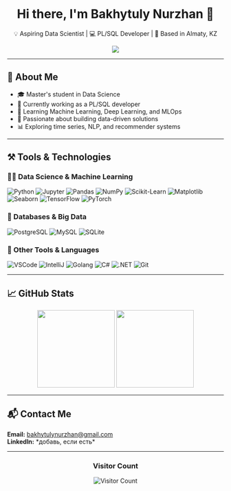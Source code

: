 <h1 align="center">Hi there, I'm Bakhytuly Nurzhan 👋</h1>
<p align="center">💡 Aspiring Data Scientist | 💻 PL/SQL Developer | 📍 Based in Almaty, KZ</p>
<p align="center">
  <img src="https://readme-typing-svg.herokuapp.com/?lines=Turning+data+into+insights.;Loving+Python,+AI,+and+ML!;&center=true&width=440&height=45">
</p>

---

## 🧠 About Me

- 🎓 Master's student in Data Science
- 💼 Currently working as a PL/SQL developer
- 🌱 Learning Machine Learning, Deep Learning, and MLOps
- 🔭 Passionate about building data-driven solutions
- 📊 Exploring time series, NLP, and recommender systems

---

## ⚒️ Tools & Technologies

### 👨‍💻 Data Science & Machine Learning
![Python](https://img.shields.io/badge/Language-Python-informational?style=flat&logo=python&logoColor=white&color=2bbc8a)
![Jupyter](https://img.shields.io/badge/Tool-Jupyter-informational?style=flat&logo=jupyter&logoColor=white&color=2bbc8a)
![Pandas](https://img.shields.io/badge/Library-Pandas-informational?style=flat&logo=pandas&logoColor=white&color=2bbc8a)
![NumPy](https://img.shields.io/badge/Library-NumPy-informational?style=flat&logo=numpy&logoColor=white&color=2bbc8a)
![Scikit-Learn](https://img.shields.io/badge/Library-Scikit--Learn-informational?style=flat&logo=scikit-learn&logoColor=white&color=2bbc8a)
![Matplotlib](https://img.shields.io/badge/Library-Matplotlib-informational?style=flat&logo=matplotlib&logoColor=white&color=2bbc8a)
![Seaborn](https://img.shields.io/badge/Library-Seaborn-informational?style=flat&color=2bbc8a)
![TensorFlow](https://img.shields.io/badge/Framework-TensorFlow-informational?style=flat&logo=tensorflow&logoColor=white&color=2bbc8a)
![PyTorch](https://img.shields.io/badge/Framework-PyTorch-informational?style=flat&logo=pytorch&logoColor=white&color=2bbc8a)

### 💾 Databases & Big Data
![PostgreSQL](https://img.shields.io/badge/Database-PostgreSQL-informational?style=flat&logo=postgresql&logoColor=white&color=2bbc8a)
![MySQL](https://img.shields.io/badge/Database-MySQL-informational?style=flat&logo=mysql&logoColor=white&color=2bbc8a)
![SQLite](https://img.shields.io/badge/Database-SQLite-informational?style=flat&logo=sqlite&logoColor=white&color=2bbc8a)

### 🧰 Other Tools & Languages
![VSCode](https://img.shields.io/badge/Editor-VSCode-informational?style=flat&logo=visual-studio-code&logoColor=white&color=2bbc8a)
![IntelliJ](https://img.shields.io/badge/Editor-IntelliJ%20IDEA-informational?style=flat&logo=intellij-idea&logoColor=white&color=2bbc8a)
![Golang](https://img.shields.io/badge/Language-Golang-informational?style=flat&logo=go&logoColor=white&color=2bbc8a)
![C#](https://img.shields.io/badge/Language-C%23-informational?style=flat&logo=c-sharp&logoColor=white&color=2bbc8a)
![.NET](https://img.shields.io/badge/Framework-.NET-informational?style=flat&logo=dotnet&logoColor=white&color=2bbc8a)
![Git](https://img.shields.io/badge/VersionControl-Git-informational?style=flat&logo=git&logoColor=white&color=2bbc8a)

---

## 📈 GitHub Stats

<p align="center">
  <img height="180em" src="https://github-readme-stats.vercel.app/api?username=SameArray&show_icons=true&hide_border=true&theme=radical" />
  <img height="180em" src="https://github-readme-stats.vercel.app/api/top-langs/?username=SameArray&layout=compact&hide_border=true&theme=radical" />
</p>

---

## 📬 Contact Me

<p>
  <b>Email:</b> <a href="mailto:bakhytulynurzhan@gmail.com">bakhytulynurzhan@gmail.com</a><br>
  <b>LinkedIn:</b> *добавь, если есть*<br>
</p>

---

<div align="center">
    <h3>Visitor Count</h3>
    <p><img src="https://count.getloli.com/get/@SameArray?theme=asoul" alt="Visitor Count" /></p> 
</div>
